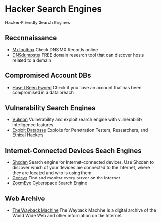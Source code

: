 # Hacker Search Engines

Hacker-Friendly Search Engines

## Reconnaissance
* [MxToolbox](https://mxtoolbox.com) Check DNS MX Records online
* [DNSdumpster](https://mxtoolbox.com) FREE domain research tool that can discover hosts related to a domain

## Compromised Account DBs
* [Have I Been Pwned](https://haveibeenpwned.com/) Check if you have an account that has been compromised in a data breach

## Vulnerability Search Engines
* [Vulmon](https://vulmon.com) Vulnerability and exploit search engine with vulnerability intelligence features.
* [Exploit Database](https://www.exploit-db.com) Exploits for Penetration Testers, Researchers, and Ethical Hackers

## Internet-Connected Devices Seach Engines
* [Shodan](https://www.shodan.io) Search engine for Internet-connected devices. Use Shodan to discover which of your devices are connected to the Internet, where they are located and who is using them.
* [Censys](https://censys.io) Find and monitor every server on the Internet
* [ZoomEye](https://www.zoomeye.org) Cyberspace Search Engine

## Web Archive
* [The Wayback Machine](https://web.archive.org) The Wayback Machine is a digital archive of the World Wide Web and other information on the Internet.



